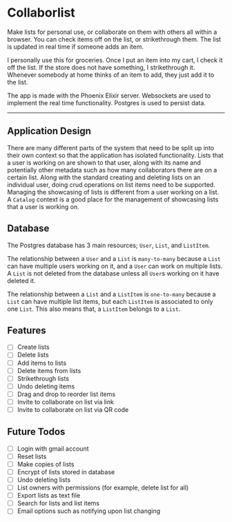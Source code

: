 # Collaborlist

Make lists for personal use, or collaborate on them with others all within a browser.
You can check items off on the list, or strikethrough them.
The list is updated in real time if someone adds an item.

I personally use this for groceries.
Once I put an item into my cart, I check it off the list. 
If the store does not have something, I strikethrough it.
Whenever somebody at home thinks of an item to add, they just add it to the list.

The app is made with the Phoenix Elixir server. Websockets are used to implement the real time functionality. 
Postgres is used to persist data.

---

## Application Design

There are many different parts of the system that need to be split up into their own context so that the application has isolated functionality.
Lists that a user is working on are shown to that user, along with its name and potentially other metadata such as how many collaborators there are on a certain list. 
Along with the standard creating and deleting lists on an individual user, doing crud operations on list items need to be supported. 
Managing the showcasing of lists is different from a user working on a list.
A `Catalog` context is a good place for the management of showcasing lists that a user is working on.



## Database

The Postgres database has 3 main resources; `User`, `List`, and `ListItem`. 

The relationship between a `User` and a `List` is `many-to-many` because a `List` can have multiple users working on it, and a `User` can work on multiple lists.
A `List` is not deleted from the database unless all `User`s working on it have deleted it.

The relationship between a `List` and a `ListItem` is `one-to-many` because a `List` can have multiple list items, but each `ListItem` is associated to only one `List`.
This also means that, a `ListItem` belongs to a `List`.

## Features

- [ ] Create lists
- [ ] Delete lists
- [ ] Add items to lists
- [ ] Delete items from lists
- [ ] Strikethrough lists
- [ ] Undo deleting items
- [ ] Drag and drop to reorder list items
- [ ] Invite to collaborate on list via link
- [ ] Invite to collaborate on list via QR code

## Future Todos

- [ ] Login with gmail account
- [ ] Reset lists
- [ ] Make copies of lists
- [ ] Encrypt of lists stored in database
- [ ] Undo deleting lists
- [ ] List owners with permissions (for example, delete list for all)
- [ ] Export lists as text file
- [ ] Search for lists and list items
- [ ] Email options such as notifying upon list changing
